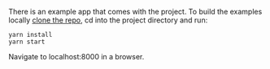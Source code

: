 There is an example app that comes with the project. To build the examples locally [clone the repo](https://github.com/neptunian/react-photo-gallery), cd into the project directory and run:



```
yarn install
yarn start
```



Navigate to localhost:8000 in a browser.
```
```
